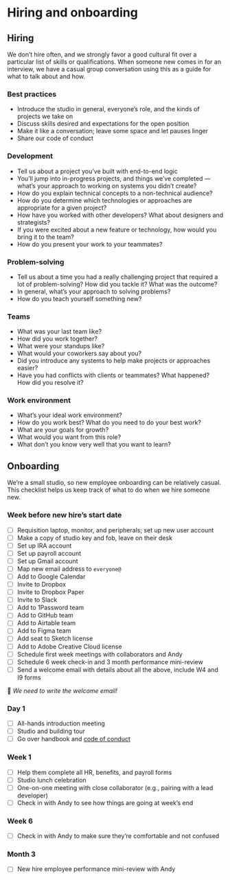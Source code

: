 # Hiring and onboarding

## Hiring

We don’t hire often, and we strongly favor a good cultural fit over a particular list of skills or qualifications. When someone new comes in for an interview, we have a casual group conversation using this as a guide for what to talk about and how.

### Best practices

- Introduce the studio in general, everyone’s role, and the kinds of projects we take on
- Discuss skills desired and expectations for the open position
- Make it like a conversation; leave some space and let pauses linger
- Share our code of conduct

### Development

- Tell us about a project you’ve built with end-to-end logic
- You’ll jump into in-progress projects, and things we’ve completed — what’s your approach to working on systems you didn’t create?
- How do you explain technical concepts to a non-technical audience?
- How do you determine which technologies or approaches are appropriate for a given project?
- How have you worked with other developers? What about designers and strategists?
- If you were excited about a new feature or technology, how would you bring it to the team?
- How do you present your work to your teammates?

### Problem-solving

- Tell us about a time you had a really challenging project that required a lot of problem-solving? How did you tackle it? What was the outcome?
- In general, what’s your approach to solving problems? 
- How do you teach yourself something new?

### Teams

- What was your last team like?
- How did you work together?
- What were your standups like?
- What would your coworkers say about you?
- Did you introduce any systems to help make projects or approaches easier?
- Have you had conflicts with clients or teammates? What happened? How did you resolve it?

### Work environment

- What’s your ideal work environment?
- How do you work best? What do you need to do your best work?
- What are your goals for growth?
- What would you want from this role?
- What don’t you know very well that you want to learn?

## Onboarding

We’re a small studio, so new employee onboarding can be relatively casual. This checklist helps us keep track of what to do when we hire someone new.

### Week before new hire’s start date

- [ ] Requisition laptop, monitor, and peripherals; set up new user account
- [ ] Make a copy of studio key and fob, leave on their desk
- [ ] Set up IRA account
- [ ] Set up payroll account
- [ ] Set up Gmail account
- [ ] Map new email address to `everyone@`
- [ ] Add to Google Calendar
- [ ] Invite to Dropbox
- [ ] Invite to Dropbox Paper
- [ ] Invite to Slack
- [ ] Add to 1Password team
- [ ] Add to GitHub team
- [ ] Add to Airtable team
- [ ] Add to Figma team
- [ ] Add seat to Sketch license
- [ ] Add to Adobe Creative Cloud license
- [ ] Schedule first week meetings with collaborators and Andy
- [ ] Schedule 6 week check-in and 3 month performance mini-review
- [ ] Send a welcome email with details about all the above, include W4 and I9 forms

🚨 _We need to write the welcome email!_

### Day 1

- [ ] All-hands introduction meeting
- [ ] Studio and building tour
- [ ] Go over handbook and [code of conduct](code-of-conduct.md)

### Week 1

- [ ] Help them complete all HR, benefits, and payroll forms
- [ ] Studio lunch celebration
- [ ] One-on-one meeting with close collaborator (e.g., pairing with a lead developer)
- [ ] Check in with Andy to see how things are going at week’s end

### Week 6

- [ ] Check in with Andy to make sure they’re comfortable and not confused

### Month 3

- [ ] New hire employee performance mini-review with Andy